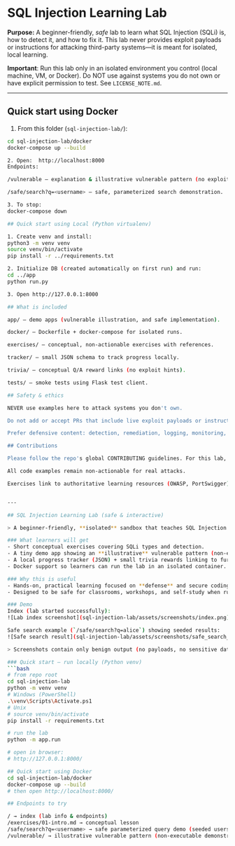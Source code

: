 # SQL Injection Learning Lab

**Purpose:** A beginner-friendly, *safe* lab to learn what SQL Injection (SQLi) is, how to detect it, and how to fix it. This lab never provides exploit payloads or instructions for attacking third-party systems—it is meant for isolated, local learning.

**Important**: Run this lab only in an isolated environment you control (local machine, VM, or Docker). Do NOT use against systems you do not own or have explicit permission to test. See `LICENSE_NOTE.md`.

---

## Quick start using Docker 

1. From this folder (`sql-injection-lab/`):
```bash
cd sql-injection-lab/docker
docker-compose up --build

2. Open:  http://localhost:8000
Endpoints:

/vulnerable — explanation & illustrative vulnerable pattern (no exploit execution).

/safe/search?q=<username> — safe, parameterized search demonstration.

3. To stop:
docker-compose down

## Quick start using Local (Python virtualenv)

1. Create venv and install:
python3 -m venv venv
source venv/bin/activate
pip install -r ../requirements.txt

2. Initialize DB (created automatically on first run) and run:
cd ../app
python run.py

3. Open http://127.0.0.1:8000

## What is included

app/ — demo apps (vulnerable illustration, and safe implementation).

docker/ — Dockerfile + docker-compose for isolated runs.

exercises/ — conceptual, non-actionable exercises with references.

tracker/ — small JSON schema to track progress locally.

trivia/ — conceptual Q/A reward links (no exploit hints).

tests/ — smoke tests using Flask test client.

## Safety & ethics

NEVER use examples here to attack systems you don't own.

Do not add or accept PRs that include live exploit payloads or instructions for attacking third-party systems.

Prefer defensive content: detection, remediation, logging, monitoring, and safe coding patterns.

## Contributions

Please follow the repo's global CONTRIBUTING guidelines. For this lab, maintainers should ensure:

All code examples remain non-actionable for real attacks.

Exercises link to authoritative learning resources (OWASP, PortSwigger).


---

## SQL Injection Learning Lab (safe & interactive)

> A beginner-friendly, **isolated** sandbox that teaches SQL Injection *concepts*, detection, and mitigation — without providing exploit payloads or instructions for attacking live systems.

### What learners will get
- Short conceptual exercises covering SQLi types and detection.
- A tiny demo app showing an **illustrative** vulnerable pattern (non-executable) and a **safe** implementation using parameterized queries.
- A local progress tracker (JSON) + small trivia rewards linking to further reading.
- Docker support so learners can run the lab in an isolated container.

### Why this is useful
- Hands-on, practical learning focused on **defense** and secure coding.
- Designed to be safe for classrooms, workshops, and self-study when run locally.

### Demo 
Index (lab started successfully):
![Lab index screenshot](sql-injection-lab/assets/screenshots/index.png)

Safe search example (`/safe/search?q=alice`) showing seeded results:
![Safe search result](sql-injection-lab/assets/screenshots/safe_search_alice.png)

> Screenshots contain only benign output (no payloads, no sensitive data).

### Quick start — run locally (Python venv)
```bash
# from repo root
cd sql-injection-lab
python -m venv venv
# Windows (PowerShell)
.\venv\Scripts\Activate.ps1
# Unix
# source venv/bin/activate
pip install -r requirements.txt

# run the lab
python -m app.run

# open in browser:
# http://127.0.0.1:8000/

## Quick start using Docker
cd sql-injection-lab/docker
docker-compose up --build
# then open http://localhost:8000/

## Endpoints to try

/ → index (lab info & endpoints)
/exercises/01-intro.md → conceptual lesson
/safe/search?q=<username> → safe parameterized query demo (seeded users: alice, bob, charlie)
/vulnerable/ → illustrative vulnerable pattern (non-executable demonstration)
